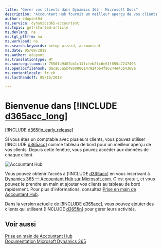 ```yaml
---
title: "Gérer vos clients dans Dynamics 365 | Microsoft Docs"
description: "Accountant Hub fournit un meilleur aperçu de vos clients afin de basculer facilement d'un client à un autre."
author: edupont04
ms.service: dynamics365-accountant
ms.topic: get-started-article
ms.devlang: na
ms.tgt_pltfrm: na
ms.workload: na
ms.search.keywords: setup wizard, accountant
ms.date: 05/09/2018
ms.author: edupont
ms.translationtype: HT
ms.sourcegitcommit: 75501b9402bb1c14fcfeb2fc6e61f055a2247493
ms.openlocfilehash: daca65a5b4808800147024bb4f96244e45b4368a
ms.contentlocale: fr-ch
ms.lasthandoff: 05/15/2018

---
```

# <a name="welcome-to-include-d365acclongincludesd365acclongmdmd"></a>Bienvenue dans [!INCLUDE [d365acc_long](includes/d365acc_long_md.md)]
[!INCLUDE [d365fin_early_release](includes/d365fin_early_release.md.md)]

Si vous êtes un comptable avec plusieurs clients, vous pouvez utiliser [!INCLUDE [d365acc](includes/d365acc_md.md)] comme tableau de bord pour un meilleur aperçu de vos clients. Depuis cette fenêtre, vous pouvez accéder aux données de chaque client.  

![Accountant Hub](./media/accountant-get-started/accountant-dashboard.png)

Vous pouvez obtenir l'accès à [!INCLUDE [d365acc](includes/d365acc_md.md)] en vous inscrivant à [Dynamics 365 — Accountant Hub sur Microsoft.com](https://www.microsoft.com/en-us/dynamics365/financial-insights-for-accountants). C'est gratuit, et vous pouvez le prendre en main et ajouter vos clients au tableau de bord rapidement. Pour plus d'informations, consultez [Prise en main de Accountant Hub](get-started.md).  

Dans la version actuelle de [!INCLUDE [d365acc](includes/d365acc_md.md)], vous pouvez ajouter des clients qui utilisent [!INCLUDE [d365fin](includes/d365fin_long_md.md)] pour gérer leurs activités.  

## <a name="see-also"></a>Voir aussi
[Prise en main de Accountant Hub](get-started.md)  
[Documentation Microsoft Dynamics 365](https://docs.microsoft.com/en-us/dynamics365/#pivot=main&panel=apps)  

